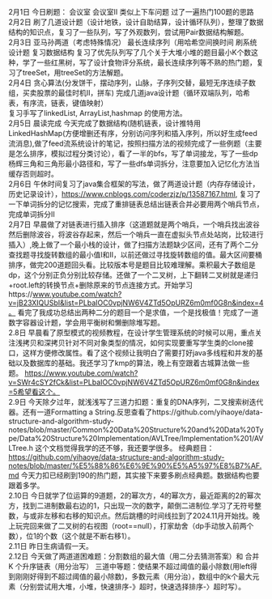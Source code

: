 2月1日 今日刷题： 会议室 会议室II 类似上下车问题   过了一遍热门100题的思路     
2月2日 刷了几道设计题（设计地铁，设计自助结算，设计循环队列），整理了数据结构的知识点，复习了一些队列，写了外观数列，尝试用Pair数据结构解题。   
2月3日 亚马孙两道（考虑特殊情况） 最长连续序列（用哈希空间换时间 刷系统设计题 复习数据结构 复习了优先队列写了几个关于大堆小堆的题目最小K个数这种，学了一些红黑树，写了设计食物评分系统，最长连续序列等不熟的热门题，复习了treeSet，用treeSet的方法解题。      
2月4日 贪心算法(分发饼干，摆动序列，山脉，子序列交替，最短无序连续子数组，买卖股票的最佳时机II，拼车) 完成几道java设计题（循环双端队列，哈希表，有序流，链表，键值映射）   
复习手写了linkedList, ArrayList,hashmap 的使用方法。      
2月5日 晨读完成 今天完成了数据结构(随机链表，设计推特用LinkedHashMap(方便增删还有序，分别访问序列和插入序列，所以好生成feed流消息),做了feed流系统设计的笔记，按照扫描方法的视频完成了一些例题（主要是怎么排序，模拟过程分类讨论），看了一半的bfs，写了单词接龙，写了一些dp杨辉三角和三角形最小路径和，写了一些dfs单词拆分，注意要加入记忆化方法当缓存否则超时。      
2月6日 午休时间复习了java集合框架的写法，做了两道设计题（内存存储设计，历史记录设计），https://www.cnblogs.com/coderzjz/p/13587167.html,  复习了一下单词拆分的记忆搜索，完成了重排链表总结出链表合并必要用两个哨兵节点，完成单词拆分II     
2月7日 早晨做了对链表进行插入排序（这道题就是两个哨兵，一个哨兵找出波谷然后删除波谷，将波谷存起来，然后一个哨兵一直在虚拟头节点处站岗，比较进行插入）,晚上做了一个最小栈的设计，做了扫描方法题缺少区间，还有了两个二分查找题寻找旋转数组的最小值I和II，以前还做过寻找旋转数组的值。最大区间要桶排序，做完200道题回头看。比较版本号是题目比较难理解。乘积最大子数组是dp，这个分别正负分别比较存储。还做了一个二叉树，上下翻转二叉树就是递归+root.left的转换节点+删除原来的节点连接方式。开始学习https://www.youtube.com/watch?v=jB23XIQUSbI&list=PLbaIOC0vpjNW6V4ZTd5OpURZ6m0mf0G8n&index=4。 看完了我成功总结出两种二分的题目一个是求值，一个是找极值！完成了一道数字容器设计题，学会用平衡树和懒删除堆写题。     
2.8日 早晨看了原型模式的视频教程，在设计学生管理系统的时候可以用，重点关注浅拷贝和深拷贝针对不同对象类型的情况，如何实现要重写学生类的clone接口，这样方便修改属性。看了这个视频让我明白了需要打好java多线程和并发的基础以及数据库的基础。我还学习了kmp的算法，晚上有空跟着古城算法做一些题。
https://www.youtube.com/watch?v=SWr4cSY2fCk&list=PLbaIOC0vpjNW6V4ZTd5OpURZ6m0mf0G8n&index=5希望看这个。    
2.9日 今天除夕过年，就浅浅写了三道力扣题：重复的DNA序列，二叉搜索树迭代器。还有一道Formatting a String.反思查看了https://github.com/yihaoye/data-structure-and-algorithm-study-notes/blob/master/Common%20Data%20Structure%20and%20Data%20Type/Data%20Structure%20Implementation/AVLTree/Implementation%201/AVLTree.h  这个文档觉得我学的还不够，我还要学很多。
经典题目：https://github.com/yihaoye/data-structure-and-algorithm-study-notes/blob/master/%E5%88%86%E6%9E%90%E5%A5%97%E8%B7%AF.md
今天力扣已经刷到190的热门题，其实接下来要多刷点经典题。数据结构也要跟着多学。    
2.10日 今日就学了位运算的9道题，2的幂次方，4的幂次方，最近距离的2的幂次方，找到二进制数最右边的1，只出现一次的数字，颠倒二进制位.学习了无符号整数，与或非左移和右移的知识点。然后跳槽的时间线拉到了2024.11月开始找。晚上玩完回来做了二叉树的右视图（root==null），打家劫舍（dp手动放入前两个数），位1的个数（这个就是不断右移1）。     
2.11日 昨日生病请假一天。        
2.12日 今天做了两道道困难题：分割数组的最大值（用二分去猜测答案）和 合并 K 个升序链表（用分治写） 三道中等题：使结果不超过阈值的最小除数(用left得到刚刚好得到不超过阈值的最小除数)，多数元素（用分治），数组中的k个最大元素（分别尝试用大堆，小堆，快速排序-》超时，快速选择排序-〉超时写）。      


